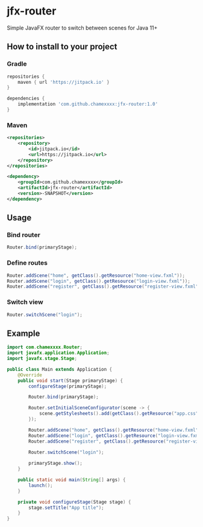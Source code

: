 # jfx-router

Simple JavaFX router to switch between scenes for Java 11+

## How to install to your project

### Gradle

```groovy
repositories {
    maven { url 'https://jitpack.io' }
}

dependencies {
    implementation 'com.github.chamexxxx:jfx-router:1.0'
}
```


### Maven

```xml
<repositories>
    <repository>
        <id>jitpack.io</id>
        <url>https://jitpack.io</url>
    </repository>
</repositories>

<dependency>
    <groupId>com.github.chamexxxx</groupId>
    <artifactId>jfx-router</artifactId>
    <version>-SNAPSHOT</version>
</dependency>
```

## Usage

### Bind router

```java
Router.bind(primaryStage);
```

### Define routes

```java
Router.addScene("home", getClass().getResource("home-view.fxml"));
Router.addScene("login", getClass().getResource("login-view.fxml"));
Router.addScene("register", getClass().getResource("register-view.fxml"));
```

### Switch view

```java
Router.switchScene("login");
```

## Example

```java
import com.chamexxxx.Router;
import javafx.application.Application;
import javafx.stage.Stage;

public class Main extends Application {
    @Override
    public void start(Stage primaryStage) {
        configureStage(primaryStage);

        Router.bind(primaryStage);

        Router.setInitialSceneConfigurator(scene -> {
            scene.getStylesheets().add(getClass().getResource("app.css").toExternalForm());
        });

        Router.addScene("home", getClass().getResource("home-view.fxml"));
        Router.addScene("login", getClass().getResource("login-view.fxml"));
        Router.addScene("register", getClass().getResource("register-view.fxml"));
        
        Router.switchScene("login");

        primaryStage.show();
    }

    public static void main(String[] args) {
        launch();
    }

    private void configureStage(Stage stage) {
        stage.setTitle("App title");
    }
}
```